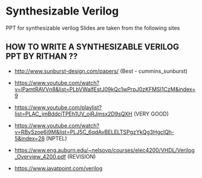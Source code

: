 # Synthesizable Verilog 

PPT for synthesizable verilog
Slides are taken from the following sites 
 
## HOW TO WRITE A SYNTHESIZABLE VERILOG PPT BY RITHAN ??

* http://www.sunburst-design.com/papers/ (Best - cummins_sunburst) 

* https://www.youtube.com/watch?v=lPamtRAVVn8&list=PLbVWalfEstJ09kQc1wPrpJ0zKFMSI1CzM&index=9 

* https://www.youtube.com/playlist?list=PLAC_jmBddcjTPEh1UV_ojRJmsx2D9sQXH (VERY GOOD)

* https://www.youtube.com/watch?v=RBySzoe6i9M&list=PLJ5C_6qdAvBELELTSPgzYkQg3HgclQh-5&index=28  (NPTEL)

* https://www.eng.auburn.edu/~nelsovp/courses/elec4200/VHDL/Verilog_Overview_4200.pdf  (REVISION)

* https://www.javatpoint.com/verilog


